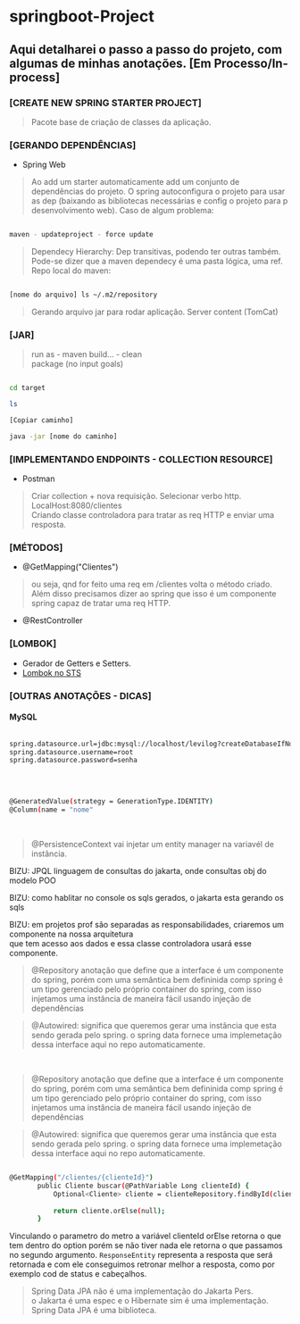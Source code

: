 # springboot-Project
 
## Aqui detalharei o passo a passo do projeto, com algumas de minhas anotações. [Em Processo/In-process]

### [CREATE NEW SPRING STARTER PROJECT]

> Pacote base de criação de classes da aplicação. 

### [GERANDO DEPENDÊNCIAS]
- Spring Web 
> Ao add um starter automaticamente add um conjunto de dependências do projeto. O spring autoconfigura o projeto para usar as dep (baixando as bibliotecas necessárias e config o projeto para p desenvolvimento web).
> Caso de algum problema: 
```sh

maven - updateproject - force update

```

> Dependecy Hierarchy: Dep transitivas, podendo ter outras também. Pode-se dizer que a maven dependecy é uma pasta lógica, uma ref. <br>
> Repo local do maven: 
```sh

[nome do arquivo] ls ~/.m2/repository

```
> Gerando arquivo jar para rodar aplicação. Server content (TomCat)

### [JAR]
> run as - maven build... - clean <br>
> package (no input goals)
```sh

cd target 

ls

[Copiar caminho]

java -jar [nome do caminho]

```

### [IMPLEMENTANDO ENDPOINTS - COLLECTION RESOURCE]
- Postman
> Criar collection + nova requisição. Selecionar verbo http. LocalHost:8080/clientes <br>
> Criando classe controladora para tratar as req HTTP e enviar uma resposta. 

### [MÉTODOS]
- @GetMapping("Clientes")
> ou seja, qnd for feito uma req em /clientes volta o método criado. <br>
> Além disso precisamos dizer ao spring que isso é um componente spring capaz de tratar uma req HTTP.
- @RestController

### [LOMBOK]
- Gerador de Getters e Setters. 
- <a href="https://www.youtube.com/watch?v=W0ywxkvc4_M">Lombok no STS</a> 

### [OUTRAS ANOTAÇÕES - DICAS]

#### MySQL

```sh

spring.datasource.url=jdbc:mysql://localhost/levilog?createDatabaseIfNotExist=true&serverTimezone=UTC
spring.datasource.username=root
spring.datasource.password=senha

```

<br> 

```sh

@GeneratedValue(strategy = GenerationType.IDENTITY)
@Column(name = "nome"

```
<br>

> @PersistenceContext vai injetar um entity manager na variavél de instância. <br>

BIZU: JPQL linguagem de consultas do jakarta, onde consultas obj do modelo POO <br>

BIZU: como hablitar no console os sqls gerados, o jakarta esta gerando os sqls <br>

BIZU: em projetos prof são separadas as responsabilidades, criaremos um componente na nossa arquitetura  
que tem acesso aos dados e essa classe controladora usará esse componente. <br>

> @Repository anotação que define que a interface é um componente do spring, porém com uma semântica bem defininida 
comp spring é um tipo gerenciado pelo próprio container do spring, com isso injetamos uma instância de maneira fácil
usando injeção de dependências <br>


> @Autowired: significa que queremos gerar uma instância que esta sendo gerada pelo spring. o spring data fornece uma implemetação 
dessa interface aqui no repo automaticamente. 
<br>

> @Repository anotação que define que a interface é um componente do spring, porém com uma semântica bem defininida 
comp spring é um tipo gerenciado pelo próprio container do spring, com isso injetamos uma instância de maneira fácil
usando injeção de dependências


> @Autowired: significa que queremos gerar uma instância que esta sendo gerada pelo spring. o spring data fornece uma implemetação 
dessa interface aqui no repo automaticamente. 


 ```sh

@GetMapping("/clientes/{clienteId}")
		public Cliente buscar(@PathVariable Long clienteId) { 
			Optional<Cliente> cliente = clienteRepository.findById(clienteId);
			
			return cliente.orElse(null); 
		}

```

Vinculando o parametro do metro a variável clienteId
orElse retorna o que tem dentro do option porém se não tiver nada ele retorna o que passamos no segundo argumento.
`ResponseEntity` representa a resposta que será retornada e com ele conseguimos retronar melhor a resposta, como por exemplo cod de status 
e cabeçalhos. 
 
 > Spring Data JPA não é uma implementação do Jakarta Pers. <br>
 > o Jakarta é uma espec e o Hibernate sim é uma implementação. <br> 
 > Spring Data JPA é uma biblioteca. 
